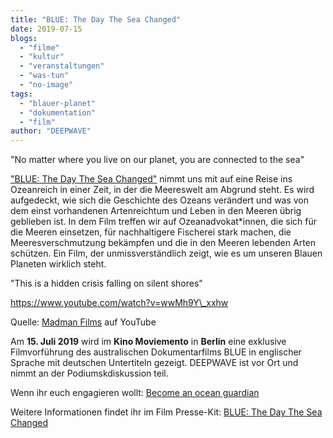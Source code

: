 ```yaml
---
title: "BLUE: The Day The Sea Changed"
date: 2019-07-15
blogs: 
  - "filme"
  - "kultur"
  - "veranstaltungen"
  - "was-tun"
  - "no-image"
tags: 
  - "blauer-planet"
  - "dokumentation"
  - "film"
author: "DEEPWAVE"
---
```


"No matter where you live on our planet, you are connected to the sea"

["BLUE: The Day The Sea Changed"](https://bluethefilm.org/) nimmt uns mit auf eine Reise ins Ozeanreich in einer Zeit, in der die Meereswelt am Abgrund steht. Es wird aufgedeckt, wie sich die Geschichte des Ozeans verändert und was von dem einst vorhandenen Artenreichtum und Leben in den Meeren übrig geblieben ist. In dem Film treffen wir auf Ozeanadvokat\*innen, die sich für die Meeren einsetzen, für nachhaltigere Fischerei stark machen, die Meeresverschmutzung bekämpfen und die in den Meeren lebenden Arten schützen. Ein Film, der unmissverständlich zeigt, wie es um unseren Blauen Planeten wirklich steht.

"This is a hidden crisis falling on silent shores"

https://www.youtube.com/watch?v=wwMh9Y\_xxhw

Quelle: [Madman Films](https://youtu.be/wwMh9Y_xxhw) auf YouTube

Am **15\. Juli 2019** wird im **Kino Moviemento** in **Berlin** eine exklusive Filmvorführung des australischen Dokumentarfilms BLUE in englischer Sprache mit deutschen Untertiteln gezeigt. DEEPWAVE ist vor Ort und nimmt an der Podiumskdiskussion teil.

Wenn ihr euch engagieren wollt: [Become an ocean guardian](https://bluethefilm.org/take-action)

Weitere Informationen findet ihr im Film Presse-Kit: [BLUE: The Day The Sea Changed](https://www.deepwave.org/blue-the-day-the-sea-changed/bluepresskit/)
